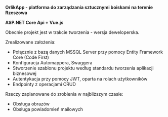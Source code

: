 **OrlikApp - platforma do zarządzania sztucznymi boiskami na terenie Rzeszowa**

**ASP.NET Core Api + Vue.js**


Obecnie projekt jest w trakcie tworzenia - wersja deweloperska.

Zrealizowane założenia:
- Połącznie z bazą danych MSSQL Server przy pomocy Entity Framework Core (Code First)
- Konfiguracja Automappera, Swaggera
- Stworzenie szablonu projektu według standardu tworzenia aplikacji biznesowej
- Autentykacja przy pomocy JWT, oparta na rolach użytkowników
- Endpointy z operacjami CRUD

Rzeczy zaplanowane do zrobienia w najbliższym czasie:
- Obsługa obrazów
- Obsługa powiadomień mailowych
